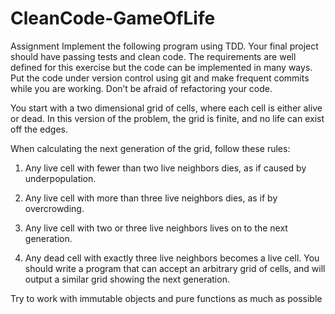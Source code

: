 # CleanCode-GameOfLife
Assignment
Implement the following program using TDD. Your final project should have passing tests and
clean code. The requirements are well defined for this exercise but the code can be
implemented in many ways. Put the code under version control using git and make frequent
commits while you are working. Don’t be afraid of refactoring your code.

You start with a two dimensional grid of cells, where each cell is either alive or
dead. In this version of the problem, the grid is finite, and no life can exist off the
edges.

When calculating the next generation of the grid, follow these rules:

1. Any live cell with fewer than two live neighbors dies, as if caused by
underpopulation.

2. Any live cell with more than three live neighbors dies, as if by
overcrowding.

3. Any live cell with two or three live neighbors lives on to the next
generation.

4. Any dead cell with exactly three live neighbors becomes a live cell.
You should write a program that can accept an arbitrary grid of cells, and will
output a similar grid showing the next generation.

Try to work with immutable objects and pure functions as much as possible
